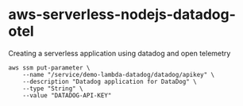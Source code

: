# aws-serverless-nodejs-datadog-otel
Creating a serverless application using datadog and open telemetry


```
aws ssm put-parameter \
    --name "/service/demo-lambda-datadog/datadog/apikey" \
    --description "Datadog application for DataDog" \
    --type "String" \
    --value "DATADOG-API-KEY"
```